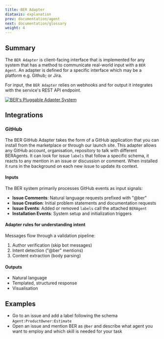 ```yaml
---
title: BER Adapter
diataxis: explanation
prev: documentation/agent
next: documentation/glossary
weight: 4
---
```


## Summary

The `BER Adapter` is client-facing interface that is implemented for any system that has a method to communicate real-world input with a `BER Agent`. An adapter is defined for a specific interface which may be a platform e.g. Github; or Jira.

For input, the `BER Adapter` relies on webhooks and for output it integrates with the service's REST API endpoint.

[![BER's Pluggable Adapter System](/diagrams/ber-003-adapter.svg)](/diagrams/ber-003-adapter.svg)


## Integrations
### GitHub

The BER GitHub Adapter takes the form of a GitHub application that you can install from the marketplace or through our launch site. This adapter allows any GitHub account, organisation, repository to talk with different BERAgents. It can look for issue `labels` that follow a specific schema, it reacts to any mention in an issue or discussion or comment. When installed it runs in the background on each new issue to update its context.

#### Inputs
The BER system primarily processes GitHub events as input signals:

- **Issue Comments**: Natural language requests prefixed with "@ber"
- **Issue Creation**: Initial problem statements and documentation requests
- **Issue Events**: Added or removed `labels` call the attached `BERAgent`
- **Installation Events**: System setup and initialization triggers


#### Adapter rules for understanding intent
Messages flow through a validation pipeline:
1. Author verification (skip bot messages)
2. Intent detection ("@ber" mentions)
3. Content extraction (body parsing)

#### Outputs
 - Natural language
 - Templated, structured response
 - Visualisation

## Examples
 - Go to an issue and add a label following the schema `Agent:ProductOwner:Estimate`
 - Open an issue and mention BER as `@ber` and describe what agent you want to employ and which skill is needed for your task

